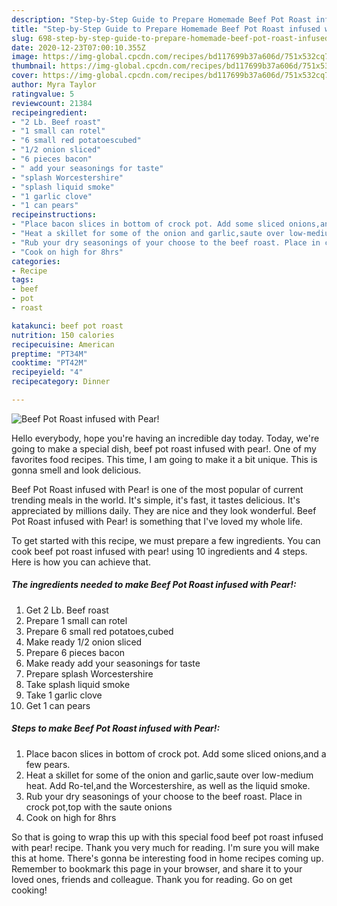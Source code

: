 ```yaml
---
description: "Step-by-Step Guide to Prepare Homemade Beef Pot Roast infused with Pear!"
title: "Step-by-Step Guide to Prepare Homemade Beef Pot Roast infused with Pear!"
slug: 698-step-by-step-guide-to-prepare-homemade-beef-pot-roast-infused-with-pear
date: 2020-12-23T07:00:10.355Z
image: https://img-global.cpcdn.com/recipes/bd117699b37a606d/751x532cq70/beef-pot-roast-infused-with-pear-recipe-main-photo.jpg
thumbnail: https://img-global.cpcdn.com/recipes/bd117699b37a606d/751x532cq70/beef-pot-roast-infused-with-pear-recipe-main-photo.jpg
cover: https://img-global.cpcdn.com/recipes/bd117699b37a606d/751x532cq70/beef-pot-roast-infused-with-pear-recipe-main-photo.jpg
author: Myra Taylor
ratingvalue: 5
reviewcount: 21384
recipeingredient:
- "2 Lb. Beef roast"
- "1 small can rotel"
- "6 small red potatoescubed"
- "1/2 onion sliced"
- "6 pieces bacon"
- " add your seasonings for taste"
- "splash Worcestershire"
- "splash liquid smoke"
- "1 garlic clove"
- "1 can pears"
recipeinstructions:
- "Place bacon slices in bottom of crock pot. Add some sliced onions,and a few pears."
- "Heat a skillet for some of the onion and garlic,saute over low-medium heat. Add Ro-tel,and the Worcestershire, as well as the liquid smoke."
- "Rub your dry seasonings of your choose to the beef roast. Place in crock pot,top with the saute onions"
- "Cook on high for 8hrs"
categories:
- Recipe
tags:
- beef
- pot
- roast

katakunci: beef pot roast 
nutrition: 150 calories
recipecuisine: American
preptime: "PT34M"
cooktime: "PT42M"
recipeyield: "4"
recipecategory: Dinner

---
```



![Beef Pot Roast infused with Pear!](https://img-global.cpcdn.com/recipes/bd117699b37a606d/751x532cq70/beef-pot-roast-infused-with-pear-recipe-main-photo.jpg)

Hello everybody, hope you're having an incredible day today. Today, we're going to make a special dish, beef pot roast infused with pear!. One of my favorites food recipes. This time, I am going to make it a bit unique. This is gonna smell and look delicious.



Beef Pot Roast infused with Pear! is one of the most popular of current trending meals in the world. It's simple, it's fast, it tastes delicious. It's appreciated by millions daily. They are nice and they look wonderful. Beef Pot Roast infused with Pear! is something that I've loved my whole life.


To get started with this recipe, we must prepare a few ingredients. You can cook beef pot roast infused with pear! using 10 ingredients and 4 steps. Here is how you can achieve that.

<!--inarticleads1-->

##### The ingredients needed to make Beef Pot Roast infused with Pear!:

1. Get 2 Lb. Beef roast
1. Prepare 1 small can rotel
1. Prepare 6 small red potatoes,cubed
1. Make ready 1/2 onion sliced
1. Prepare 6 pieces bacon
1. Make ready  add your seasonings for taste
1. Prepare splash Worcestershire
1. Take splash liquid smoke
1. Take 1 garlic clove
1. Get 1 can pears




<!--inarticleads2-->

##### Steps to make Beef Pot Roast infused with Pear!:

1. Place bacon slices in bottom of crock pot. Add some sliced onions,and a few pears.
1. Heat a skillet for some of the onion and garlic,saute over low-medium heat. Add Ro-tel,and the Worcestershire, as well as the liquid smoke.
1. Rub your dry seasonings of your choose to the beef roast. Place in crock pot,top with the saute onions
1. Cook on high for 8hrs




So that is going to wrap this up with this special food beef pot roast infused with pear! recipe. Thank you very much for reading. I'm sure you will make this at home. There's gonna be interesting food in home recipes coming up. Remember to bookmark this page in your browser, and share it to your loved ones, friends and colleague. Thank you for reading. Go on get cooking!

